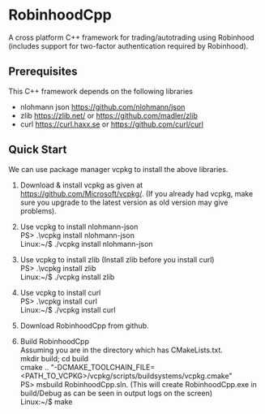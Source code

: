 # RobinhoodCpp

A cross platform C++ framework for trading/autotrading using Robinhood (includes support for two-factor authentication required by Robinhood).

## Prerequisites
This C++ framework depends on the following libraries
- nlohmann json https://github.com/nlohmann/json
- zlib https://zlib.net/ or https://github.com/madler/zlib
- curl https://curl.haxx.se or https://github.com/curl/curl

## Quick Start
We can use package manager vcpkg to install the above libraries.
1) Download & install vcpkg as given at https://github.com/Microsoft/vcpkg/. (If you already had vcpkg, make sure 
   you upgrade to the latest version as old version may give problems). 

2) Use vcpkg to install nlohmann-json  
   PS> .\vcpkg install nlohmann-json  
   Linux:~/$ ./vcpkg install nlohmann-json
   
3) Use vcpkg to install zlib  (Install zlib before you install curl)  
   PS> .\vcpkg install zlib  
   Linux:~/$ ./vcpkg install zlib 

4) Use vcpkg to install curl  
   PS> .\vcpkg install curl  
   Linux:~/$ ./vcpkg install curl 
   
5) Download RobinhoodCpp from github. 

6) Build RobinhoodCpp  
   Assuming you are in the directory which has CMakeLists.txt.  
   mkdir build; cd build  
   cmake .. "-DCMAKE_TOOLCHAIN_FILE=<PATH_TO_VCPKG>/vcpkg/scripts/buildsystems/vcpkg.cmake"  
   PS> msbuild RobinhoodCpp.sln. (This will create RobinhoodCpp.exe in build/Debug as can be seen in output logs on the screen)  
   Linux:~/$ make  
  
